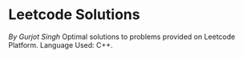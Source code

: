 # Leetcode Solutions
*By Gurjot Singh*
Optimal solutions to problems provided on Leetcode Platform.
Language Used: C++.
